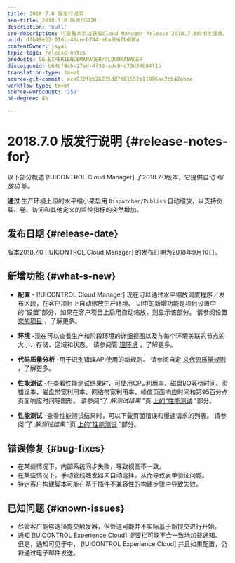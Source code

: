 ```yaml
---
title: 2018.7.0 版发行说明
seo-title: 2018.7.0 版发行说明
description: 'null'
seo-description: 可查看本页以获取Cloud Manager Release 2018.7.0的相关信息。
uuid: d7b49e32-01dc-48ce-b744-e6a806fbdd8a
contentOwner: jsyal
topic-tags: release-notes
products: SG_EXPERIENCEMANAGER/CLOUDMANAGER
discoiquuid: b64bf9ab-27ed-4f33-adc8-d73d34094f1b
translation-type: tm+mt
source-git-commit: ace032fbb26235d87d61552a11996ec2bb42abce
workflow-type: tm+mt
source-wordcount: '350'
ht-degree: 4%

---
```



# 2018.7.0 版发行说明 {#release-notes-for}

以下部分概述 [!UICONTROL Cloud Manager] 了2018.7.0版本，它提供自动 *缩放功* 能。

**通过** 生产环境上段的水平缩小来启用 `Dispatcher/Publish` 自动缩放，以支持负载、卷、访问和其他定义的监控指标的突然增加。

## 发布日期 {#release-date}

版本2018.7.0 [!UICONTROL Cloud Manager] 的发布日期为2018年9月10日。

## 新增功能 {#what-s-new}

* **配置** - [!UICONTROL Cloud Manager] 现在可以通过水平缩放调度程序／发布区段，在客户项目上自动缩放生产环境。 UI中的新增功能是项目设置中的“设置”部分，如果在客户项目上启用自动缩放，则显示该部分。 请参阅设置 [您的项目](setting-up-program.md) ，了解更多。

* **环境** -现在可以查看生产和阶段环境的详细视图以及与每个环境关联的节点的大小、存储、区域和状态。 请参阅管 [理环境](manage-your-environment.md) ，了解更多。

* **代码质量分析** -用于识别错误API使用的新规则。 请参阅自定 [义代码质量规则](custom-code-quality-rules.md) ，了解更多。

* **性能测试** -在查看性能测试结果时，可使用CPU利用率、磁盘I/O等待时间、页错误率、磁盘带宽利用率、网络带宽利用率、峰值页面响应时间和第95百分点页面响应时间等图形。 请参阅“了 *解测试结果* ”页 [上的“性能测试](understand-your-test-results.md) ”部分。

* **性能测试** -查看性能测试结果时，可以下载页面错误和慢速请求的列表。 请参阅“了 *解测试结果* ”页 [上的“性能测试](understand-your-test-results.md) ”部分。

## 错误修复 {#bug-fixes}

* 在某些情况下，内部系统同步失败，导致视图不一致。
* 在某些情况下，手动管线触发器未自动选择，从而导致表单验证问题。
* 特定客户构建脚本可能在基于插件不兼容性的构建步骤中导致失败。

## 已知问题 {#known-issues}

* 尽管客户能够选择提交触发器，但管道可能并不实际基于新提交进行开始。
* 通知 [!UICONTROL Experience Cloud] 提要栏可能不会一致地加载通知。 但是，通知可见于中， [!UICONTROL Experience Cloud] 并且如果配置，仍将通过电子邮件发送。

